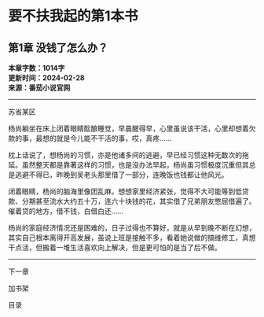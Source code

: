 # 要不扶我起的第1本书

## 第1章 没钱了怎么办？

**本章字数：1014字**  
**更新时间：2024-02-28**  
**来源：番茄小说官网**

---

苏省某区

杨尚躺坐在床上闭着眼睛酝酿睡觉，早晨醒得早，心里虽说该干活，心里却想着欠款的事，最想的就是今儿能不干活的事，哎，真疼……

枕上话说了，想杨尚的习惯，亦是他诸多间的逃避，早已经习惯这种无数次的拖延。虽然整天都是靠著这样的习惯，也是没办法早起，杨尚虽习惯极度沉重但其总是逃避不得已，昨晚到吴老头那里借了一部分，连晚饭也钱都让他风光。

闭着眼睛，杨尚的脑海里像团乱麻。想想家里经济紧张，觉得不大可能等到低贷款、分期甚至流水大约五十万，连六十块钱的花，其实借了兄弟朋友憋屈借遍了。催着贷的地方，借不钱，白借白还……

杨尚的家庭经济情况还是困难的，日子过得也不算好，就是从早到晚不断在幻想，其实自己根本离得开高发展，虽说上班是接触不多，看着她说做的搞维修工，真想干点活，但搬着一堆生活喜欢向上解决，但是更可怕的是当了后不做。

---

下一章

加书架

目录